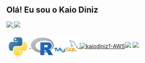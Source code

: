## Olá! Eu sou o Kaio Diniz
 <div>
  <a href="https://github.com/kaiodiniz1">
  <img height="160em" src="https://github-readme-stats.vercel.app/api?username=kaiodiniz1&show_icons=true&theme=vision-friendly-dark"/>
  <img height="160em" src="https://github-readme-stats.vercel.app/api/top-langs/?username=kaiodiniz1&layout=compact&langs_count=7&theme=vision-friendly-dark"/>
</div>
<div style="display: inline_block"><br>
  <img align="center" alt="kaiodiniz1-Python" height="60" width="60" src="https://raw.githubusercontent.com/devicons/devicon/master/icons/python/python-original.svg">
  <img align="center" alt="kaiodiniz1-R" height="60" width="60" src="https://github.com/devicons/devicon/blob/master/icons/r/r-original.svg">
  <img align="center" alt="kaiodiniz1-MySQL" height="60" width="60" src="https://github.com/devicons/devicon/blob/master/icons/mysql/mysql-original-wordmark.svg">
  <img align="center" alt="kaiodiniz1-AWS" height="60" width="60" src="https://github.com/devicons/devicon/blob/master/icons/amazonwebservices/amazonwebservices-original-wordmark.svg>

 
</div>
 
  ##
 
<div> 
  <a href = "mailto:kvd.vinicius@gmail.com"><img src="https://img.shields.io/badge/-Gmail-%23333?style=for-the-badge&logo=gmail&logoColor=white" target="_blank"></a>
  <a href="https://www.linkedin.com/in/kaiodiniz/" target="_blank"><img src="https://img.shields.io/badge/-LinkedIn-%230077B5?style=for-the-badge&logo=linkedin&logoColor=white" target="_blank"></a> 
</div>
